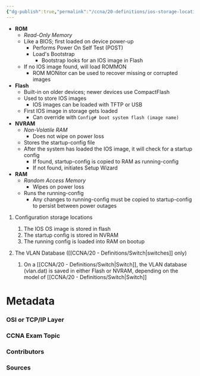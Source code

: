 ```yaml
---
{"dg-publish":true,"permalink":"/ccna/20-definitions/ios-storage-locations/","tags":["defs_ccna"]}
---
```


- **ROM**
	- *Read-Only Memory*
	- Like a BIOS; first loaded on device power-up
		- Performs Power On Self Test (POST)
		- Load's Bootstrap
			- Bootstrap looks for an IOS image in Flash
	- If no IOS image found, will load ROMMON
		- ROM MONitor can be used to recover missing or corrupted images
- **Flash**
	- Built-in on older devices; newer devices use CompactFlash
	- Used to store IOS images
		- IOS images can be loaded with TFTP or USB
	- First IOS image in storage gets loaded
		- Can override with `Config# boot system flash (image name)`
- **NVRAM**
	- *Non-Volatile RAM*
		- Does not wipe on power loss
	- Stores the startup-config file
	- After the system has loaded the IOS image, it will check for a startup config
		- If found, startup-config is copied to RAM as running-config
		- If not found, initiates Setup Wizard
- **RAM**
	- *Random Access Memory*
		- Wipes on power loss
	- Runs the running-config
		- Any changes to running-config must be copied to startup-config to persist between power outages


1. Configuration storage locations
	1. The IOS OS image is stored in flash
	2. The startup config is stored in NVRAM
	3. The running config is loaded into RAM on bootup

1. The VLAN Database ([[CCNA/20 - Definitions/Switch\|switches]] only)
	1. On a [[CCNA/20 - Definitions/Switch\|Switch]], the VLAN database (vlan.dat) is saved in either Flash or NVRAM, depending on the model of [[CCNA/20 - Definitions/Switch\|Switch]]

# Metadata
### OSI or TCP/IP Layer

### CCNA Exam Topic

### Contributors

### Sources

